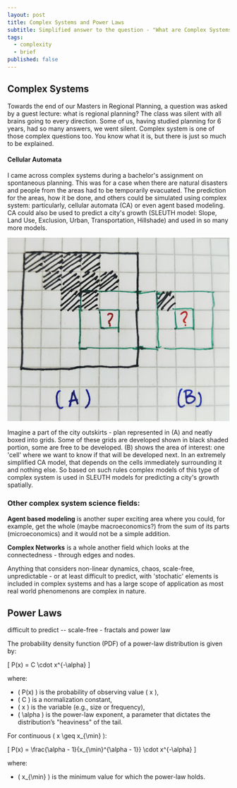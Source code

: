 ```yaml
---
layout: post
title: Complex Systems and Power Laws
subtitle: Simplified answer to the question - "What are Complex Systems?"
tags:
  - complexity
  - brief
published: false
---
```


## Complex Systems 

Towards the end of our Masters in Regional Planning, a question was asked by a guest lecture: what is regional planning? The class was silent with all brains going to every direction. Some of us, having studied planning for 6 years, had so many answers, we went silent. Complex system is one of those complex questions too. You know what it is, but there is just so much to be explained. 

#### Cellular Automata 

I came across complex systems during a bachelor's assignment on spontaneous planning. This was for a case when there are natural disasters and people from the areas had to be temporarily evacuated. The prediction for the areas, how it be done, and others could be simulated using complex system: particularly, cellular automata (CA) or even agent based modeling. CA could also be used to predict a city's growth (SLEUTH model: Slope, Land Use, Exclusion, Urban, Transportation, Hillshade) and used in so many more models.  

![image](/assets/img/CA.jpg)

Imagine a part of the city outskirts - plan represented in (A) and neatly boxed into grids. Some of these grids are developed shown in black shaded portion, some are free to be developed. (B) shows the area of interest: one 'cell' where we want to know if that will be developed next. In an extremely simplified CA model, that depends on the cells immediately surrounding it and nothing else. So based on such rules complex models of this type of complex system is used in SLEUTH models for predicting a city's growth spatially. 

### Other complex system science fields:

**Agent based modeling** is another super exciting area where you could, for example, get the whole (maybe macroeconomics?) from the sum of its parts (microeconomics) and it would not be a simple addition. 

**Complex Networks** is a whole another field which looks at the connectedness - through edges and nodes.

Anything that considers non-linear dynamics, chaos, scale-free, unpredictable - or at least difficult to predict, with 'stochatic' elements is included in complex systems and has a large scope of application as most real world phenomenons are complex in nature. 

<!---
It has taken me long to understand some of the details and I am always learning something new (and also forgetting a few things along the way similar to my experience with statistics). While my journey has been self-taught, I believe, all you need is interest and time to pursue interesting things even if its not been a formal education.  
--->

## Power Laws

difficult to predict -- scale-free - fractals and power law 




The probability density function (PDF) of a power-law distribution is given by:

\[
P(x) = C \cdot x^{-\alpha}
\]

where:
- \( P(x) \) is the probability of observing value \( x \),
- \( C \) is a normalization constant,
- \( x \) is the variable (e.g., size or frequency),
- \( \alpha \) is the power-law exponent, a parameter that dictates the distribution’s "heaviness" of the tail.

For continuous \( x \geq x_{\min} \):

\[
P(x) = \frac{\alpha - 1}{x_{\min}^{\alpha - 1}} \cdot x^{-\alpha}
\]

where:
- \( x_{\min} \) is the minimum value for which the power-law holds.



